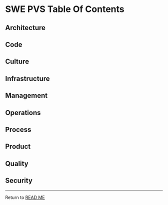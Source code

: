 # SWE PVS Table Of Contents

## Architecture

## Code

## Culture

## Infrastructure

## Management

## Operations

## Process

## Product

## Quality

## Security

---

Return to [READ ME](README.md)
